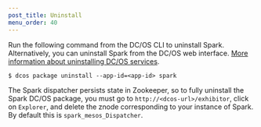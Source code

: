 ```yaml
---
post_title: Uninstall
menu_order: 40
---
```


Run the following command from the DC/OS CLI to uninstall Spark. Alternatively, you can uninstall Spark from the DC/OS web interface. [More information about uninstalling DC/OS services](/1.8/usage/managing-services/uninstall/).

    $ dcos package uninstall --app-id=<app-id> spark
    

The Spark dispatcher persists state in Zookeeper, so to fully uninstall the Spark DC/OS package, you must go to `http://<dcos-url>/exhibitor`, click on `Explorer`, and delete the znode corresponding to your instance of Spark. By default this is `spark_mesos_Dispatcher`.